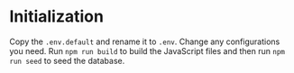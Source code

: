 # Initialization

Copy the `.env.default` and rename it to `.env`. Change any configurations you need.
Run `npm run build` to build the JavaScript files and then run `npm run seed` to seed the database.